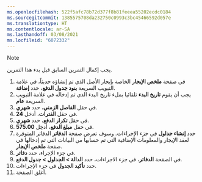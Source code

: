 ```yaml
---
ms.openlocfilehash: 522f5afc78b72d377f8b81feeea55202ecdc0184
ms.sourcegitcommit: 1385575708da232750c0993c3bc45466592d057e
ms.translationtype: HT
ms.contentlocale: ar-SA
ms.lasthandoff: 03/08/2021
ms.locfileid: "6072332"
---
```

> [!NOTE]
> يجب إكمال التمرين السابق قبل بدء هذا التمرين.

1.  في صفحة **ملخص الإيجار** الخاصة بإيجار الأصل الذي تم إنشاؤه حديثاً، في علامة التبويب السريعة **بنود جدول الدفع**، حدد **إضافة**.
2.  يجب أن يقوم **تاريخ البدء** تلقائيا بملء تاريخ البدء الذي تم إدخاله في علامة التبويب السريعة **عام**.
3.  في حقل **الفاصل الزمني**، حدد **شهري**.
4.  في حقل **الفترات**، أدخل **24**.
5.  في حقل **تكرار الدفع**، حدد **شهري**.
6.  في حقل **مبلغ الدفع**، أدخِل **575.00**.
7.  حدد **إنشاء جداول** في جزء الإجراءات. وسوف تعرض صفحة **الدفاتر** الدفاتر المتوفرة لعقد الإيجار والمعلومات الإضافية التي تم حسابها من البيانات التي تم إدخالها في صفحة **ملخص الإيجار**.
8.  في جزء الإجراء، حدد **دفاتر**.
9.  في الصفحة **الدفاتر**، في جزء الاجراءات، حدد **الدالة > الجداول > جدول الدفع**.
10. حدد **تأكيد الجدول** في جزء الإجراءات.
11. أغلق الصفحة.


